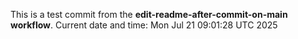 This is a test commit from the **edit-readme-after-commit-on-main workflow**.
Current date and time: Mon Jul 21 09:01:28 UTC 2025
